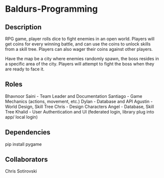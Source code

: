 # Baldurs-Programming

## Description
RPG game, player rolls dice to fight enemies in an open world. Players will get coins for every winning battle, and can use the coins to unlock skills from a skill tree. Players can also wager their coins against other players. 

Have the map be a city where enemies randomly spawn, the boss resides in a specific area of the city. Players will attempt to fight the boss when they are ready to face it. 

## Roles
Bhavnoor Saini - Team Leader and Documentation
Santiago - Game Mechanics (actions, movement, etc.)
Dylan - Database and API
Agustin - World Design, Skill Tree
Chris - Design Characters
Angel - Database, Skill Tree
Khalid - User Authentication and UI (federated login, library plug into app/ local login)

## Dependencies
pip install pygame

## Collaborators
Chris Sotirovski